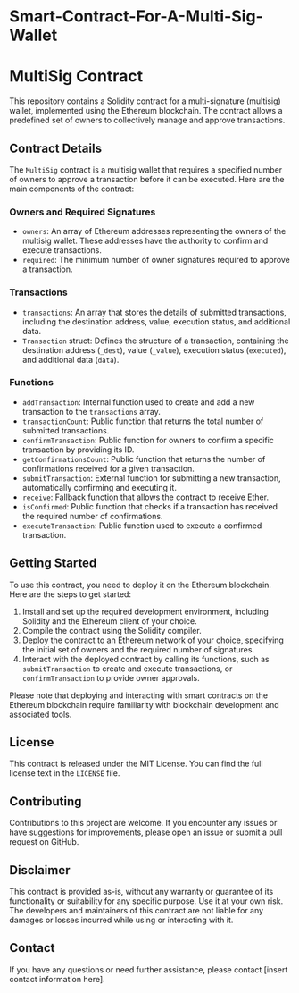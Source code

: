 # Smart-Contract-For-A-Multi-Sig-Wallet
# MultiSig Contract

This repository contains a Solidity contract for a multi-signature (multisig) wallet, implemented using the Ethereum blockchain. The contract allows a predefined set of owners to collectively manage and approve transactions.

## Contract Details

The `MultiSig` contract is a multisig wallet that requires a specified number of owners to approve a transaction before it can be executed. Here are the main components of the contract:

### Owners and Required Signatures

- `owners`: An array of Ethereum addresses representing the owners of the multisig wallet. These addresses have the authority to confirm and execute transactions.
- `required`: The minimum number of owner signatures required to approve a transaction.

### Transactions

- `transactions`: An array that stores the details of submitted transactions, including the destination address, value, execution status, and additional data.
- `Transaction` struct: Defines the structure of a transaction, containing the destination address (`_dest`), value (`_value`), execution status (`executed`), and additional data (`data`).

### Functions

- `addTransaction`: Internal function used to create and add a new transaction to the `transactions` array.
- `transactionCount`: Public function that returns the total number of submitted transactions.
- `confirmTransaction`: Public function for owners to confirm a specific transaction by providing its ID.
- `getConfirmationsCount`: Public function that returns the number of confirmations received for a given transaction.
- `submitTransaction`: External function for submitting a new transaction, automatically confirming and executing it.
- `receive`: Fallback function that allows the contract to receive Ether.
- `isConfirmed`: Public function that checks if a transaction has received the required number of confirmations.
- `executeTransaction`: Public function used to execute a confirmed transaction.

## Getting Started

To use this contract, you need to deploy it on the Ethereum blockchain. Here are the steps to get started:

1. Install and set up the required development environment, including Solidity and the Ethereum client of your choice.
2. Compile the contract using the Solidity compiler.
3. Deploy the contract to an Ethereum network of your choice, specifying the initial set of owners and the required number of signatures.
4. Interact with the deployed contract by calling its functions, such as `submitTransaction` to create and execute transactions, or `confirmTransaction` to provide owner approvals.

Please note that deploying and interacting with smart contracts on the Ethereum blockchain require familiarity with blockchain development and associated tools.

## License

This contract is released under the MIT License. You can find the full license text in the `LICENSE` file.

## Contributing

Contributions to this project are welcome. If you encounter any issues or have suggestions for improvements, please open an issue or submit a pull request on GitHub.

## Disclaimer

This contract is provided as-is, without any warranty or guarantee of its functionality or suitability for any specific purpose. Use it at your own risk. The developers and maintainers of this contract are not liable for any damages or losses incurred while using or interacting with it.

## Contact

If you have any questions or need further assistance, please contact [insert contact information here].
